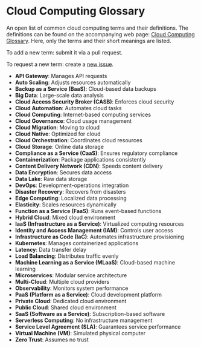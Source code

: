 # Cloud Computing Glossary

An open list of common cloud computing terms and their definitions. The definitions can be found on the accompanying web page: [Cloud Computing Glossary](https://cloudstudy.net/glossary). Here, only the terms and their short meanings are listed.

To add a new term: submit it via a pull request.

To request a new term: create a [new issue](https://github.com/cloudcommunity/Cloud-Computing-Glossary/issues/new).

- **API Gateway**: Manages API requests
- **Auto Scaling**: Adjusts resources automatically
- **Backup as a Service (BaaS)**: Cloud-based data backups
- **Big Data**: Large-scale data analysis
- **Cloud Access Security Broker (CASB)**: Enforces cloud security
- **Cloud Automation**: Automates cloud tasks
- **Cloud Computing**: Internet-based computing services
- **Cloud Governance**: Cloud usage management
- **Cloud Migration**: Moving to cloud
- **Cloud Native**: Optimized for cloud
- **Cloud Orchestration**: Coordinates cloud resources
- **Cloud Storage**: Online data storage
- **Compliance as a Service (CaaS)**: Ensures regulatory compliance
- **Containerization**: Package applications consistently
- **Content Delivery Network (CDN)**: Speeds content delivery
- **Data Encryption**: Secures data access
- **Data Lake**: Raw data storage
- **DevOps**: Development-operations integration
- **Disaster Recovery**: Recovers from disasters
- **Edge Computing**: Localized data processing
- **Elasticity**: Scales resources dynamically
- **Function as a Service (FaaS)**: Runs event-based functions
- **Hybrid Cloud**: Mixed cloud environment
- **IaaS (Infrastructure as a Service)**: Virtualized computing resources
- **Identity and Access Management (IAM)**: Controls user access
- **Infrastructure as Code (IaC)**: Automates infrastructure provisioning
- **Kubernetes**: Manages containerized applications
- **Latency**: Data transfer delay
- **Load Balancing**: Distributes traffic evenly
- **Machine Learning as a Service (MLaaS)**: Cloud-based machine learning
- **Microservices**: Modular service architecture
- **Multi-Cloud**: Multiple cloud providers
- **Observability**: Monitors system performance
- **PaaS (Platform as a Service)**: Cloud development platform
- **Private Cloud**: Dedicated cloud environment
- **Public Cloud**: Shared cloud environment
- **SaaS (Software as a Service)**: Subscription-based software
- **Serverless Computing**: No infrastructure management
- **Service Level Agreement (SLA)**: Guarantees service performance
- **Virtual Machine (VM)**: Simulated physical computer
- **Zero Trust**: Assumes no trust
